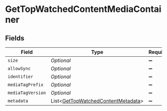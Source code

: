 # GetTopWatchedContentMediaContainer


## Fields

| Field                                                                                         | Type                                                                                          | Required                                                                                      | Description                                                                                   | Example                                                                                       |
| --------------------------------------------------------------------------------------------- | --------------------------------------------------------------------------------------------- | --------------------------------------------------------------------------------------------- | --------------------------------------------------------------------------------------------- | --------------------------------------------------------------------------------------------- |
| `size`                                                                                        | *Optional<Integer>*                                                                           | :heavy_minus_sign:                                                                            | N/A                                                                                           | 1                                                                                             |
| `allowSync`                                                                                   | *Optional<Boolean>*                                                                           | :heavy_minus_sign:                                                                            | N/A                                                                                           | true                                                                                          |
| `identifier`                                                                                  | *Optional<String>*                                                                            | :heavy_minus_sign:                                                                            | N/A                                                                                           | com.plexapp.plugins.library                                                                   |
| `mediaTagPrefix`                                                                              | *Optional<String>*                                                                            | :heavy_minus_sign:                                                                            | N/A                                                                                           | /system/bundle/media/flags/                                                                   |
| `mediaTagVersion`                                                                             | *Optional<Integer>*                                                                           | :heavy_minus_sign:                                                                            | N/A                                                                                           | 1698860922                                                                                    |
| `metadata`                                                                                    | List<[GetTopWatchedContentMetadata](../../models/operations/GetTopWatchedContentMetadata.md)> | :heavy_minus_sign:                                                                            | N/A                                                                                           |                                                                                               |